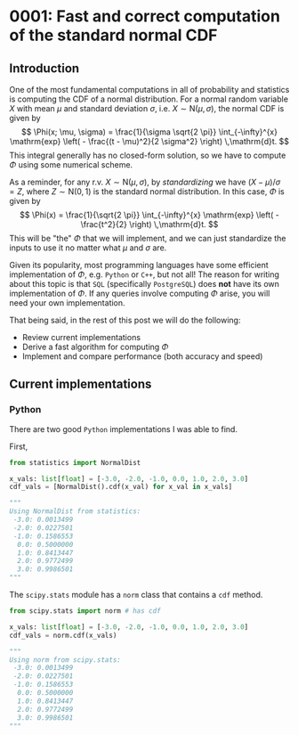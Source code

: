 # 0001: Fast and correct computation of the standard normal CDF 



## Introduction 

One of the most fundamental computations in all of probability and statistics is 
computing the CDF of a normal distribution. 
For a normal random variable $X$ with mean $\mu$ and standard deviation $\sigma$, i.e. $X \sim \mathrm{N}(\mu, \sigma)$, 
the normal CDF is given by 
$$
\Phi(x; \mu, \sigma)
= \frac{1}{\sigma \sqrt{2 \pi}} \int_{-\infty}^{x} \mathrm{exp} \left( - \frac{(t - \mu)^2}{2 \sigma^2} \right) \,\mathrm{d}t. 
$$
This integral generally has no closed-form solution, 
so we have to compute $\Phi$ using some numerical scheme. 

As a reminder, for any r.v. $X \sim \mathrm{N}(\mu, \sigma)$, 
by *standardizing* we have $(X - \mu) / \sigma = Z$, 
where $Z \sim \mathrm{N}(0, 1)$ is the standard normal distribution. 
In this case, $\Phi$ is given by 
$$
\Phi(x)
= \frac{1}{\sqrt{2 \pi}} \int_{-\infty}^{x} \mathrm{exp} \left( - \frac{t^2}{2} \right) \,\mathrm{d}t.
$$
This will be "the" $\Phi$ that we will implement, and we can just standardize the inputs to use it no matter what $\mu$ and $\sigma$ are. 

Given its popularity, most programming languages have some efficient implementation of $\Phi$, e.g. `Python` or `C++`, 
but not all! 
The reason for writing about this topic is that `SQL` (specifically `PostgreSQL`) does **not** have its own implementation of $\Phi$. 
If any queries involve computing $\Phi$ arise, you will need your own implementation. 

That being said, in the rest of this post we will do the following: 
- Review current implementations
- Derive a fast algorithm for computing $\Phi$ 
- Implement and compare performance (both accuracy and speed) 



## Current implementations 

### Python 

There are two good `Python` implementations I was able to find. 

First, 

```python
from statistics import NormalDist 

x_vals: list[float] = [-3.0, -2.0, -1.0, 0.0, 1.0, 2.0, 3.0]
cdf_vals = [NormalDist().cdf(x_val) for x_val in x_vals] 

"""
Using NormalDist from statistics: 
 -3.0: 0.0013499
 -2.0: 0.0227501
 -1.0: 0.1586553
  0.0: 0.5000000
  1.0: 0.8413447
  2.0: 0.9772499
  3.0: 0.9986501
"""
```

The `scipy.stats` module has a `norm` class that contains a `cdf` method. 

```python
from scipy.stats import norm # has cdf 

x_vals: list[float] = [-3.0, -2.0, -1.0, 0.0, 1.0, 2.0, 3.0]
cdf_vals = norm.cdf(x_vals)

"""
Using norm from scipy.stats: 
 -3.0: 0.0013499
 -2.0: 0.0227501
 -1.0: 0.1586553
  0.0: 0.5000000
  1.0: 0.8413447
  2.0: 0.9772499
  3.0: 0.9986501
"""
```